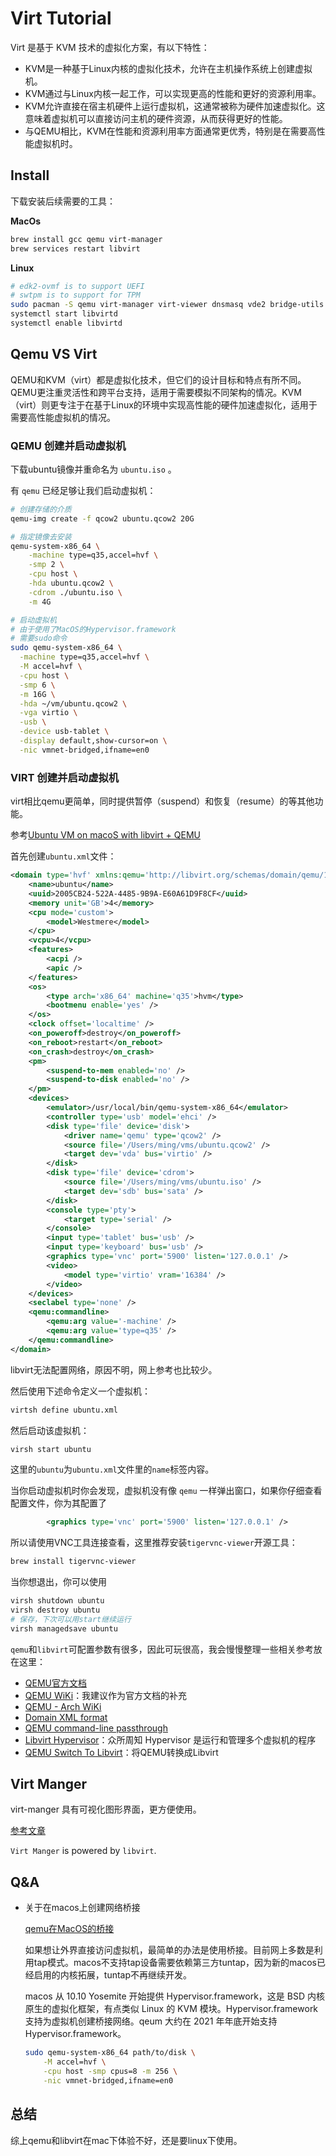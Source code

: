 # Virt Tutorial

Virt 是基于 KVM 技术的虚拟化方案，有以下特性：

- KVM是一种基于Linux内核的虚拟化技术，允许在主机操作系统上创建虚拟机。
- KVM通过与Linux内核一起工作，可以实现更高的性能和更好的资源利用率。
- KVM允许直接在宿主机硬件上运行虚拟机，这通常被称为硬件加速虚拟化。这意味着虚拟机可以直接访问主机的硬件资源，从而获得更好的性能。
- 与QEMU相比，KVM在性能和资源利用率方面通常更优秀，特别是在需要高性能虚拟机时。

## Install

下载安装后续需要的工具：

**MacOs**

```sh
brew install gcc qemu virt-manager
brew services restart libvirt
```

**Linux**

```sh
# edk2-ovmf is to support UEFI
# swtpm is to support for TPM
sudo pacman -S qemu virt-manager virt-viewer dnsmasq vde2 bridge-utils openbsd-netcat libguestfs edk2-ovmf swtpm
systemctl start libvirtd
systemctl enable libvirtd
```

## Qemu VS Virt

QEMU和KVM（virt）都是虚拟化技术，但它们的设计目标和特点有所不同。QEMU更注重灵活性和跨平台支持，适用于需要模拟不同架构的情况。KVM（virt）则更专注于在基于Linux的环境中实现高性能的硬件加速虚拟化，适用于需要高性能虚拟机的情况。

### QEMU 创建并启动虚拟机

下载ubuntu镜像并重命名为 `ubuntu.iso` 。

有 `qemu` 已经足够让我们启动虚拟机：

```sh
# 创建存储的介质
qemu-img create -f qcow2 ubuntu.qcow2 20G

# 指定镜像去安装
qemu-system-x86_64 \
    -machine type=q35,accel=hvf \
    -smp 2 \
    -cpu host \
    -hda ubuntu.qcow2 \
    -cdrom ./ubuntu.iso \
    -m 4G

# 启动虚拟机
# 由于使用了MacOS的Hypervisor.framework
# 需要sudo命令
sudo qemu-system-x86_64 \
  -machine type=q35,accel=hvf \
  -M accel=hvf \
  -cpu host \
  -smp 6 \
  -m 16G \
  -hda ~/vm/ubuntu.qcow2 \
  -vga virtio \
  -usb \
  -device usb-tablet \
  -display default,show-cursor=on \
  -nic vmnet-bridged,ifname=en0
```

### VIRT 创建并启动虚拟机

virt相比qemu更简单，同时提供暂停（suspend）和恢复（resume）的等其他功能。

参考[Ubuntu VM on macoS with libvirt + QEMU](https://www.naut.ca/blog/2020/08/26/ubuntu-vm-on-macos-with-libvirt-qemu/)

首先创建`ubuntu.xml`文件：

```xml
<domain type='hvf' xmlns:qemu='http://libvirt.org/schemas/domain/qemu/1.0'>
	<name>ubuntu</name>
	<uuid>2005CB24-522A-4485-9B9A-E60A61D9F8CF</uuid>
	<memory unit='GB'>4</memory>
	<cpu mode='custom'>
		<model>Westmere</model>
	</cpu>
	<vcpu>4</vcpu>
	<features>
		<acpi />
		<apic />
	</features>
	<os>
		<type arch='x86_64' machine='q35'>hvm</type>
		<bootmenu enable='yes' />
	</os>
	<clock offset='localtime' />
	<on_poweroff>destroy</on_poweroff>
	<on_reboot>restart</on_reboot>
	<on_crash>destroy</on_crash>
	<pm>
		<suspend-to-mem enabled='no' />
		<suspend-to-disk enabled='no' />
	</pm>
	<devices>
		<emulator>/usr/local/bin/qemu-system-x86_64</emulator>
		<controller type='usb' model='ehci' />
		<disk type='file' device='disk'>
			<driver name='qemu' type='qcow2' />
			<source file='/Users/ming/vms/ubuntu.qcow2' />
			<target dev='vda' bus='virtio' />
		</disk>
		<disk type='file' device='cdrom'>
			<source file='/Users/ming/vms/ubuntu.iso' />
			<target dev='sdb' bus='sata' />
		</disk>
		<console type='pty'>
			<target type='serial' />
		</console>
		<input type='tablet' bus='usb' />
		<input type='keyboard' bus='usb' />
		<graphics type='vnc' port='5900' listen='127.0.0.1' />
		<video>
			<model type='virtio' vram='16384' />
		</video>
	</devices>
	<seclabel type='none' />
	<qemu:commandline>
		<qemu:arg value='-machine' />
		<qemu:arg value='type=q35' />
	</qemu:commandline>
</domain>
```

libvirt无法配置网络，原因不明，网上参考也比较少。

然后使用下述命令定义一个虚拟机：

```sh
virtsh define ubuntu.xml
```

然后启动该虚拟机：

```sh
virsh start ubuntu
```

这里的`ubuntu`为`ubuntu.xml`文件里的`name`标签内容。

当你启动虚拟机时你会发现，虚拟机没有像 `qemu` 一样弹出窗口，如果你仔细查看配置文件，你为其配置了

```xml
		<graphics type='vnc' port='5900' listen='127.0.0.1' />
```

所以请使用VNC工具连接查看，这里推荐安装`tigervnc-viewer`开源工具：

```sh
brew install tigervnc-viewer
```

当你想退出，你可以使用

```sh
virsh shutdown ubuntu
virsh destroy ubuntu
# 保存，下次可以用start继续运行
virsh managedsave ubuntu
```

`qemu`和`libvirt`可配置参数有很多，因此可玩很高，我会慢慢整理一些相关参考放在这里：

- [QEMU官方文档](https://www.qemu.org/docs/master/)
- [QEMU WiKi](https://wiki.qemu.org)：我建议作为官方文档的补充
- [QEMU - Arch WiKi](https://wiki.archlinux.org/title/QEMU)
- [Domain XML format](https://libvirt.org/formatdomain.html)
- [QEMU command-line passthrough](https://libvirt.org/kbase/qemu-passthrough-security.html)
- [Libvirt Hypervisor](https://libvirt.org/drvqemu.html)：众所周知 Hypervisor 是运行和管理多个虚拟机的程序
- [QEMU Switch To Libvirt](https://wiki.libvirt.org/page/QEMUSwitchToLibvirt)：将QEMU转换成Libvirt

## Virt Manger

virt-manger 具有可视化图形界面，更方便使用。

[参考文章](https://www.arthurkoziel.com/running-virt-manager-and-libvirt-on-macos/)

`Virt Manger` is powered by `libvirt`.

## Q&A

- 关于在macos上创建网络桥接

  [qemu在MacOS的桥接](https://taoshu.in/unix/qemu-bridge-on-macos.html)

  如果想让外界直接访问虚拟机，最简单的办法是使用桥接。目前网上多数是利用tap模式。macos不支持tap设备需要依赖第三方tuntap，因为新的macos已经启用的内核拓展，tuntap不再继续开发。

  macos 从 10.10 Yosemite 开始提供 Hypervisor.framework，这是 BSD 内核原生的虚拟化框架，有点类似 Linux 的 KVM 模块。Hypervisor.framework 支持为虚拟机创建桥接网络。qeum 大约在 2021 年年底开始支持 Hypervisor.framework。

    ```sh
    sudo qemu-system-x86_64 path/to/disk \
        -M accel=hvf \
        -cpu host -smp cpus=8 -m 256 \
        -nic vmnet-bridged,ifname=en0
    ```

## 总结

综上qemu和libvirt在mac下体验不好，还是要linux下使用。
